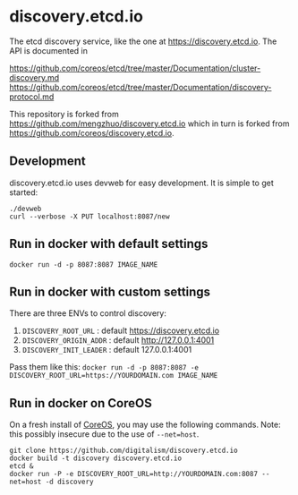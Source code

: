 # discovery.etcd.io

The etcd discovery service, like the one at https://discovery.etcd.io. The API is documented in

https://github.com/coreos/etcd/tree/master/Documentation/cluster-discovery.md
https://github.com/coreos/etcd/tree/master/Documentation/discovery-protocol.md

This repository is forked from https://github.com/mengzhuo/discovery.etcd.io which in turn is forked from https://github.com/coreos/discovery.etcd.io.

## Development

discovery.etcd.io uses devweb for easy development. It is simple to get started:

```
./devweb
curl --verbose -X PUT localhost:8087/new
```

## Run in docker with default settings

```
docker run -d -p 8087:8087 IMAGE_NAME
```

## Run in docker with custom settings

There are three ENVs to control discovery:

1. `DISCOVERY_ROOT_URL` : default https://discovery.etcd.io
2. `DISCOVERY_ORIGIN_ADDR` : default http://127.0.0.1:4001
3. `DISCOVERY_INIT_LEADER` : default 127.0.0.1:4001

Pass them like this: `docker run -d -p 8087:8087 -e DISCOVERY_ROOT_URL=https://YOURDOMAIN.com IMAGE_NAME`

## Run in docker on CoreOS

On a fresh install of [CoreOS](http://coreos.com), you may use the following commands. Note: this possibly insecure due to the use of `--net=host`.

```
git clone https://github.com/digitalism/discovery.etcd.io
docker build -t discovery discovery.etcd.io
etcd &
docker run -P -e DISCOVERY_ROOT_URL=http://YOURDOMAIN.com:8087 --net=host -d discovery
```
